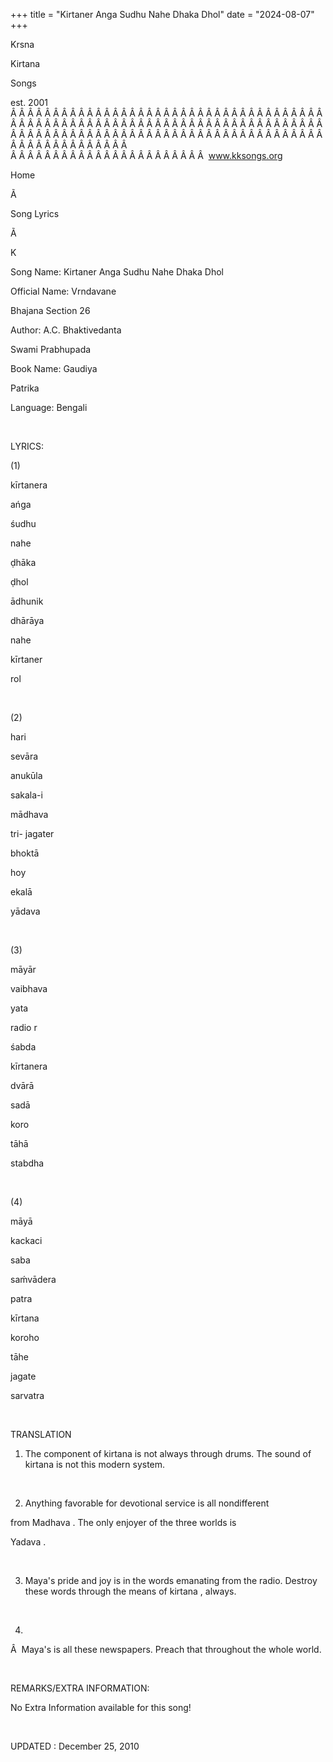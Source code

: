 +++ 
title = "Kirtaner Anga Sudhu Nahe Dhaka Dhol"
date = "2024-08-07"
+++

Krsna
 
Kirtana
 
Songs

est. 2001
Â Â Â Â Â Â Â Â Â Â Â Â Â Â Â Â Â Â Â Â Â Â Â Â Â Â Â Â Â Â Â Â Â Â Â Â Â Â Â Â Â Â Â Â Â Â Â Â Â Â Â Â Â Â Â Â Â Â Â Â Â Â Â Â Â Â Â Â Â Â Â Â Â Â Â Â Â Â Â Â Â Â Â Â Â Â Â Â Â Â Â Â Â Â Â Â Â Â Â Â Â Â Â Â Â Â Â Â Â Â Â Â Â Â Â Â Â Â Â Â Â Â Â Â Â  
Â Â Â Â Â Â Â Â Â Â Â Â Â Â Â Â Â Â Â Â Â Â Â  
www.kksongs.org








Home
 
Ã 
 
Song Lyrics
 
Ã 
 
K




Song
Name: 
Kirtaner Anga Sudhu Nahe Dhaka Dhol




Official
Name: 
Vrndavane
 
Bhajana
 Section 26


Author: 
A.C. 
Bhaktivedanta

Swami 
Prabhupada


Book Name: 
Gaudiya
 
Patrika


Language: 
Bengali




 


LYRICS:


(1)


kīrtanera
 
ańga
 
śudhu
 
nahe
 
ḍhāka
 
ḍhol


ādhunik
 
dhārāya
 
nahe
 
kīrtaner
 
rol


 


(2)


hari
 
sevāra
 
anukūla
 
sakala-i
 
mādhava


tri-
jagater
 
bhoktā
 
hoy
 
ekalā
 
yādava


 


(3)


māyār
 
vaibhava
 
yata
 
radio
r


śabda


kīrtanera
 
dvārā
 
sadā
 
koro
 
tāhā
 
stabdha


 


(4)


māyā
 
kackaci
 
saba
 
saḿvādera


patra


kīrtana
 
koroho
 
tāhe
 
jagate
 
sarvatra


 


TRANSLATION


1) The component of 
kirtana
 is not always
through drums. The sound of 
kirtana
 is not this
modern system.


 


2) Anything favorable for devotional service is all 
nondifferent

from 
Madhava
. The only enjoyer of the three worlds is

Yadava
.


 


3) Maya's pride and joy is in the words emanating from the radio. Destroy
these words through the means of 
kirtana
, always.


 


4) 
Â 
Maya's is all these
newspapers. Preach that throughout the whole world.


 


REMARKS/EXTRA INFORMATION:


No Extra Information available for this song!


 


UPDATED
:
 December 25,
2010